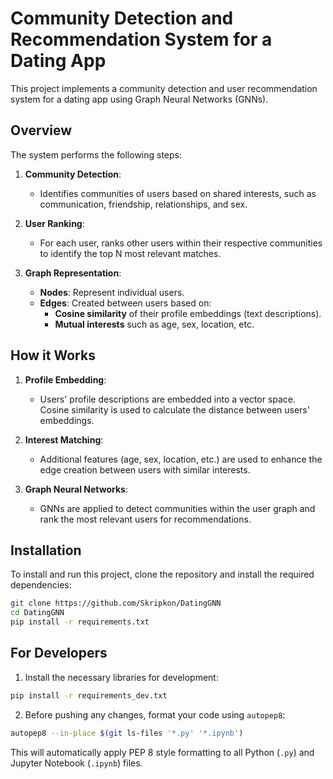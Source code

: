 # Community Detection and Recommendation System for a Dating App

This project implements a community detection and user recommendation system for a dating app using Graph Neural Networks (GNNs).

## Overview

The system performs the following steps:

1. **Community Detection**: 
   - Identifies communities of users based on shared interests, such as communication, friendship, relationships, and sex.

2. **User Ranking**: 
   - For each user, ranks other users within their respective communities to identify the top N most relevant matches.

3. **Graph Representation**:
   - **Nodes**: Represent individual users.
   - **Edges**: Created between users based on:
     - **Cosine similarity** of their profile embeddings (text descriptions).
     - **Mutual interests** such as age, sex, location, etc.

## How it Works

1. **Profile Embedding**: 
   - Users' profile descriptions are embedded into a vector space. Cosine similarity is used to calculate the distance between users' embeddings.

2. **Interest Matching**: 
   - Additional features (age, sex, location, etc.) are used to enhance the edge creation between users with similar interests.

3. **Graph Neural Networks**:
   - GNNs are applied to detect communities within the user graph and rank the most relevant users for recommendations.

## Installation

To install and run this project, clone the repository and install the required dependencies:

```bash
git clone https://github.com/Skripkon/DatingGNN
cd DatingGNN
pip install -r requirements.txt
```

## For Developers

1. Install the necessary libraries for development:

```bash
pip install -r requirements_dev.txt
```

2. Before pushing any changes, format your code using ```autopep8```:

```bash
autopep8 --in-place $(git ls-files '*.py' '*.ipynb')
```

This will automatically apply PEP 8 style formatting to all Python (```.py```) and Jupyter Notebook (```.ipynb```) files.
